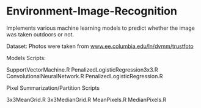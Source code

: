 # Environment-Image-Recognition
Implements various machine learning models to predict whether the image was taken outdoors or not.

Dataset: Photos were taken from www.ee.columbia.edu/ln/dvmm/trustfoto

Models Scripts:

SupportVectorMachine.R
PenalizedLogisticRegression3x3.R
ConvolutionalNeuralNetwork.R
PenalizedLogisticRegression.R

Pixel Summarization/Partition Scripts

3x3MeanGrid.R
3x3MedianGrid.R
MeanPixels.R
MedianPixels.R
